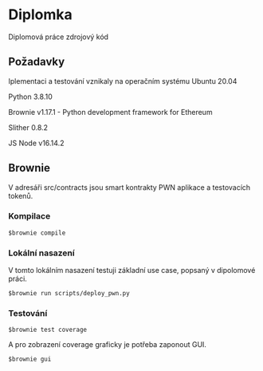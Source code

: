 # Diplomka
Diplomová práce zdrojový kód

## Požadavky
Iplementaci a testování vznikaly na operačním systému Ubuntu 20.04

Python 3.8.10

Brownie v1.17.1 - Python development framework for Ethereum

Slither 0.8.2

JS Node v16.14.2

## Brownie
V adresáři src/contracts jsou smart kontrakty PWN aplikace a testovacích tokenů.

### Kompilace
`$brownie compile`

### Lokální nasazení

V tomto lokálním nasazení testuji základní use case, popsaný v dipolomové práci.

`$brownie run scripts/deploy_pwn.py`


### Testování

`$brownie test coverage`

A pro zobrazení coverage graficky je potřeba zaponout GUI.

`$brownie gui`
